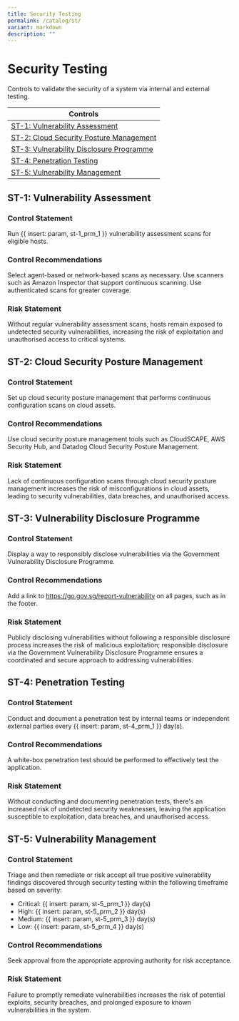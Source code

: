 ```yaml
---
title: Security Testing
permalink: /catalog/st/
variant: markdown
description: ""
---
```

# Security Testing

Controls to validate the security of a system via internal and external testing.

| Controls |
| ---- |
| [ST-1: Vulnerability Assessment](#st-1) |
| [ST-2: Cloud Security Posture Management](#st-2) |
| [ST-3: Vulnerability Disclosure Programme](#st-3) |
| [ST-4: Penetration Testing](#st-4) |
| [ST-5: Vulnerability Management](#st-5) |


<a id="st-1"></a>
## ST-1: Vulnerability Assessment

### Control Statement

Run {{ insert: param, st-1_prm_1 }} vulnerability assessment scans for eligible hosts.

### Control Recommendations

Select agent-based or network-based scans as necessary. Use scanners such as Amazon Inspector that support continuous scanning. Use authenticated scans for greater coverage.

### Risk Statement

Without regular vulnerability assessment scans, hosts remain exposed to undetected security vulnerabilities, increasing the risk of exploitation and unauthorised access to critical systems.



<a id="st-2"></a>
## ST-2: Cloud Security Posture Management

### Control Statement

Set up cloud security posture management that performs continuous configuration scans on cloud assets.

### Control Recommendations

Use cloud security posture management tools such as CloudSCAPE, AWS Security Hub, and Datadog Cloud Security Posture Management.

### Risk Statement

Lack of continuous configuration scans through cloud security posture management increases the risk of misconfigurations in cloud assets, leading to security vulnerabilities, data breaches, and unauthorised access.



<a id="st-3"></a>
## ST-3: Vulnerability Disclosure Programme

### Control Statement

Display a way to responsibly disclose vulnerabilities via the Government Vulnerability Disclosure Programme.

### Control Recommendations

Add a link to https://go.gov.sg/report-vulnerability on all pages, such as in the footer.

### Risk Statement

Publicly disclosing vulnerabilities without following a responsible disclosure process increases the risk of malicious exploitation; responsible disclosure via the Government Vulnerability Disclosure Programme ensures a coordinated and secure approach to addressing vulnerabilities.



<a id="st-4"></a>
## ST-4: Penetration Testing

### Control Statement

Conduct and document a penetration test by internal teams or independent external parties every {{ insert: param, st-4_prm_1 }} day(s).

### Control Recommendations

A white-box penetration test should be performed to effectively test the application.

### Risk Statement

Without conducting and documenting penetration tests, there's an increased risk of undetected security weaknesses, leaving the application susceptible to exploitation, data breaches, and unauthorised access.



<a id="st-5"></a>
## ST-5: Vulnerability Management

### Control Statement

Triage and then remediate or risk accept all true positive vulnerability findings discovered through security testing within the following timeframe based on severity:
 * Critical: {{ insert: param, st-5_prm_1 }} day(s)
 * High: {{ insert: param, st-5_prm_2 }} day(s)
 * Medium: {{ insert: param, st-5_prm_3 }} day(s)
 * Low: {{ insert: param, st-5_prm_4 }} day(s)


### Control Recommendations

Seek approval from the appropriate approving authority for risk acceptance.

### Risk Statement

Failure to promptly remediate vulnerabilities increases the risk of potential exploits, security breaches, and prolonged exposure to known vulnerabilities in the system.




